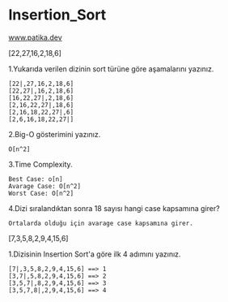 # Insertion_Sort
www.patika.dev

[22,27,16,2,18,6]

1.Yukarıda verilen dizinin sort türüne göre aşamalarını yazınız.
    
    [22|,27,16,2,18,6]
    [22,27|,16,2,18,6]
    [16,22,27|,2,18,6]
    [2,16,22,27|,18,6]
    [2,16,18,22,27|,6]
    [2,6,16,18,22,27|]

2.Big-O gösterimini yazınız.
    
    O[n^2]
    
3.Time Complexity.
    
    Best Case: o[n]
    Avarage Case: O[n^2]
    Worst Case: O[n^2]

4.Dizi sıralandıktan sonra 18 sayısı hangi case kapsamına girer? 
  
    Ortalarda olduğu için avarage case kapsamına girer.



[7,3,5,8,2,9,4,15,6]

1.Dizisinin Insertion Sort'a göre ilk 4 adımını yazınız.
    
    [7|,3,5,8,2,9,4,15,6] ==> 1
    [3,7|,5,8,2,9,4,15,6] ==> 2
    [3,5,7|,8,2,9,4,15,6] ==> 3
    [3,5,7,8|,2,9,4,15,6] ==> 4
    
   
